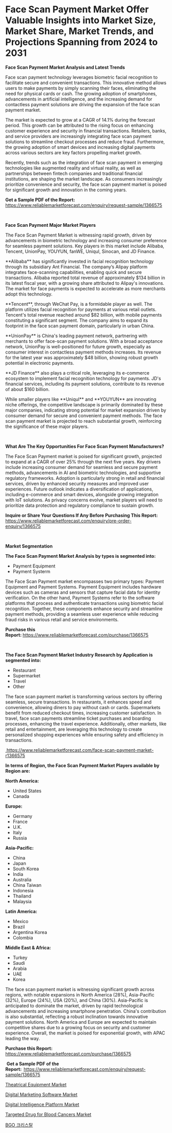<p><h1>Face Scan Payment Market Offer Valuable Insights into Market Size, Market Share, Market Trends, and Projections Spanning from 2024 to 2031</h1></p><p><strong>Face Scan Payment Market Analysis and Latest Trends</strong></p>
<p><p>Face scan payment technology leverages biometric facial recognition to facilitate secure and convenient transactions. This innovative method allows users to make payments by simply scanning their faces, eliminating the need for physical cards or cash. The growing adoption of smartphones, advancements in artificial intelligence, and the increasing demand for contactless payment solutions are driving the expansion of the face scan payment market.</p><p>The market is expected to grow at a CAGR of 14.1% during the forecast period. This growth can be attributed to the rising focus on enhancing customer experience and security in financial transactions. Retailers, banks, and service providers are increasingly integrating face scan payment solutions to streamline checkout processes and reduce fraud. Furthermore, the growing adoption of smart devices and increasing digital payments across various sectors are key factors propelling market growth.</p><p>Recently, trends such as the integration of face scan payment in emerging technologies like augmented reality and virtual reality, as well as partnerships between fintech companies and traditional financial institutions, are shaping the market landscape. As consumers increasingly prioritize convenience and security, the face scan payment market is poised for significant growth and innovation in the coming years.</p></p>
<p><strong>Get a Sample PDF of the Report:&nbsp;</strong> <a href="https://www.reliablemarketforecast.com/enquiry/request-sample/1366575?utm_campaign=1840&utm_medium=2&utm_source=Github&utm_content=ia&utm_term=06122024&utm_id=face-scan-payment">https://www.reliablemarketforecast.com/enquiry/request-sample/1366575</a></p>
<p>&nbsp;</p>
<p><strong>Face Scan Payment Major Market Players</strong></p>
<p><p>The Face Scan Payment Market is witnessing rapid growth, driven by advancements in biometric technology and increasing consumer preference for seamless payment solutions. Key players in this market include Alibaba, Tencent, UnionPay, YOUYUN, fanWE, Uniqul, Sinocan, and JD Finance.</p><p>**Alibaba** has significantly invested in facial recognition technology through its subsidiary Ant Financial. The company’s Alipay platform integrates face-scanning capabilities, enabling quick and secure transactions. Alibaba reported total revenue of approximately $134 billion in its latest fiscal year, with a growing share attributed to Alipay's innovations. The market for face payments is expected to accelerate as more merchants adopt this technology.</p><p>**Tencent**, through WeChat Pay, is a formidable player as well. The platform utilizes facial recognition for payments at various retail outlets. Tencent's total revenue reached around $82 billion, with mobile payments constituting a significant segment. The company aims to expand its footprint in the face scan payment domain, particularly in urban China.</p><p>**UnionPay** is China's leading payment network, partnering with merchants to offer face-scan payment solutions. With a broad acceptance network, UnionPay is well-positioned for future growth, especially as consumer interest in contactless payment methods increases. Its revenue for the latest year was approximately $48 billion, showing robust growth potential in electronic payments.</p><p>**JD Finance** also plays a critical role, leveraging its e-commerce ecosystem to implement facial recognition technology for payments. JD's financial services, including its payment solutions, contribute to its revenue of about $160 billion.</p><p>While smaller players like **Uniqul** and **YOUYUN** are innovating niche offerings, the competitive landscape is primarily dominated by these major companies, indicating strong potential for market expansion driven by consumer demand for secure and convenient payment methods. The face scan payment market is projected to reach substantial growth, reinforcing the significance of these major players.</p></p>
<p>&nbsp;</p>
<p><strong>What Are The Key Opportunities For Face Scan Payment Manufacturers?</strong></p>
<p><p>The Face Scan Payment market is poised for significant growth, projected to expand at a CAGR of over 25% through the next five years. Key drivers include increasing consumer demand for seamless and secure payment methods, advancements in AI and biometric technologies, and supportive regulatory frameworks. Adoption is particularly strong in retail and financial services, driven by enhanced security measures and improved user experiences. Future outlook indicates a diversification of applications, including e-commerce and smart devices, alongside growing integration with IoT solutions. As privacy concerns evolve, market players will need to prioritize data protection and regulatory compliance to sustain growth.</p></p>
<p><strong>Inquire or Share Your Questions If Any Before Purchasing This Report:</strong> <a href="https://www.reliablemarketforecast.com/enquiry/pre-order-enquiry/1366575?utm_campaign=1840&utm_medium=2&utm_source=Github&utm_content=ia&utm_term=06122024&utm_id=face-scan-payment">https://www.reliablemarketforecast.com/enquiry/pre-order-enquiry/1366575</a></p>
<p>&nbsp;</p>
<p><strong>Market Segmentation</strong></p>
<p><strong>The Face Scan Payment Market Analysis by types is segmented into:</strong></p>
<p><ul><li>Payment Equipment</li><li>Payment Systerm</li></ul></p>
<p><p>The Face Scan Payment market encompasses two primary types: Payment Equipment and Payment Systems. Payment Equipment includes hardware devices such as cameras and sensors that capture facial data for identity verification. On the other hand, Payment Systems refer to the software platforms that process and authenticate transactions using biometric facial recognition. Together, these components enhance security and streamline payment methods, providing a seamless user experience while reducing fraud risks in various retail and service environments.</p></p>
<p><strong>Purchase this Report:&nbsp;</strong><a href="https://www.reliablemarketforecast.com/purchase/1366575?utm_campaign=1840&utm_medium=2&utm_source=Github&utm_content=ia&utm_term=06122024&utm_id=face-scan-payment">https://www.reliablemarketforecast.com/purchase/1366575</a></p>
<p>&nbsp;</p>
<p><strong>The Face Scan Payment Market Industry Research by Application is segmented into:</strong></p>
<p><ul><li>Restaurant</li><li>Supermarket</li><li>Travel</li><li>Other</li></ul></p>
<p><p>The face scan payment market is transforming various sectors by offering seamless, secure transactions. In restaurants, it enhances speed and convenience, allowing diners to pay without cash or cards. Supermarkets benefit from reduced checkout times, increasing customer satisfaction. In travel, face scan payments streamline ticket purchases and boarding processes, enhancing the travel experience. Additionally, other markets, like retail and entertainment, are leveraging this technology to create personalized shopping experiences while ensuring safety and efficiency in transactions.</p></p>
<p><a href="https://www.reliablemarketforecast.com/face-scan-payment-market-r1366575?utm_campaign=1840&utm_medium=2&utm_source=Github&utm_content=ia&utm_term=06122024&utm_id=face-scan-payment">&nbsp;https://www.reliablemarketforecast.com/face-scan-payment-market-r1366575</a></p>
<p><strong>In terms of Region, the Face Scan Payment Market Players available by Region are:</strong></p>
<p>
    <p> <strong> North America: </strong>
        <ul>
            <li>United States</li>
            <li>Canada</li>
        </ul>
        </p> 
    <p> <strong> Europe: </strong>
        <ul>
            <li>Germany</li>
            <li>France</li>
            <li>U.K.</li>
            <li>Italy</li>
            <li>Russia</li>
        </ul>
        </p> 
    <p> <strong> Asia-Pacific: </strong>
        <ul>
            <li>China</li>
            <li>Japan</li>
            <li>South Korea</li>
            <li>India</li>
            <li>Australia</li>
            <li>China Taiwan</li>
            <li>Indonesia</li>
            <li>Thailand</li>
            <li>Malaysia</li>
        </ul>
        </p> 
    <p> <strong> Latin America: </strong>
        <ul>
            <li>Mexico</li>
            <li>Brazil</li>
            <li>Argentina Korea</li>
            <li>Colombia</li>
        </ul>
        </p> 
    <p> <strong> Middle East & Africa: </strong>
        <ul>
            <li>Turkey</li>
            <li>Saudi</li>
            <li>Arabia</li>
            <li>UAE</li>
            <li>Korea</li>
        </ul>
    </p>
    </p>
<p><p>The face scan payment market is witnessing significant growth across regions, with notable expansions in North America (28%), Asia-Pacific (32%), Europe (24%), USA (20%), and China (30%). Asia-Pacific is anticipated to dominate the market, driven by rapid technological advancements and increasing smartphone penetration. China's contribution is also substantial, reflecting a robust inclination towards innovative payment solutions. North America and Europe are expected to maintain competitive shares due to a growing focus on security and customer experience. Overall, the market is poised for exponential growth, with APAC leading the way.</p></p>
<p><strong>Purchase this Report: </strong><a href="https://www.reliablemarketforecast.com/purchase/1366575?utm_campaign=1840&utm_medium=2&utm_source=Github&utm_content=ia&utm_term=06122024&utm_id=face-scan-payment">https://www.reliablemarketforecast.com/purchase/1366575</a></p>
<p>&nbsp;<strong>Get a Sample PDF of the Report:&nbsp;&nbsp;</strong><a href="https://www.reliablemarketforecast.com/enquiry/request-sample/1366575?utm_campaign=1840&utm_medium=2&utm_source=Github&utm_content=ia&utm_term=06122024&utm_id=face-scan-payment">https://www.reliablemarketforecast.com/enquiry/request-sample/1366575</a></p>
<p><strong></strong></p>
<p><p><a href="https://github.com/vimar16th/Market-Research-Report-List-7/blob/main/theatrical-equipment-market.md?utm_campaign=1840&utm_medium=2&utm_source=Github&utm_content=ia&utm_term=06122024&utm_id=face-scan-payment">Theatrical Equipment Market</a></p><p><a href="https://www.linkedin.com/pulse/insights-digital-marketing-software-industry-market-financial-zmmcf?utm_campaign=1840&utm_medium=2&utm_source=Github&utm_content=ia&utm_term=06122024&utm_id=face-scan-payment">Digital Marketing Software Market</a></p><p><a href="https://www.linkedin.com/pulse/exploring-growth-opportunities-digital-intelligence-platform-lnn4c?utm_campaign=1840&utm_medium=2&utm_source=Github&utm_content=ia&utm_term=06122024&utm_id=face-scan-payment">Digital Intelligence Platform Market</a></p><p><a href="https://issuu.com/reportprime-2/docs/targeted-drug-for-blood-cancers-market-size-2030.p?utm_campaign=1840&utm_medium=2&utm_source=Github&utm_content=ia&utm_term=06122024&utm_id=face-scan-payment">Targeted Drug for Blood Cancers Market</a></p><p><a href="https://github.com/laholand/Market-Research-Report-List-6/blob/main/948321527277.md?utm_campaign=1840&utm_medium=2&utm_source=Github&utm_content=ia&utm_term=06122024&utm_id=face-scan-payment">BGO 크리스탈</a></p></p>